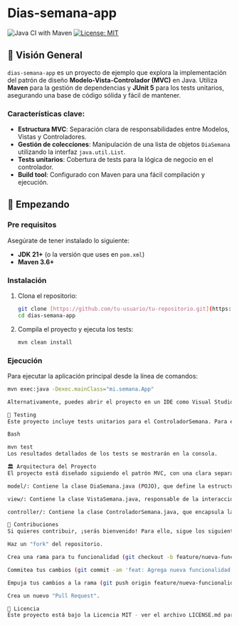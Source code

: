# Dias-semana-app

![Java CI with Maven](https://github.com/VanderleneO/JavaList)
[![License: MIT](https://img.shields.io/badge/License-MIT-yellow.svg)](https://opensource.org/licenses/MIT)

## 🌟 Visión General

`dias-semana-app` es un proyecto de ejemplo que explora la implementación del patrón de diseño **Modelo-Vista-Controlador (MVC)** en Java. Utiliza **Maven** para la gestión de dependencias y **JUnit 5** para los tests unitarios, asegurando una base de código sólida y fácil de mantener.

### Características clave:
* **Estructura MVC**: Separación clara de responsabilidades entre Modelos, Vistas y Controladores.
* **Gestión de colecciones**: Manipulación de una lista de objetos `DiaSemana` utilizando la interfaz `java.util.List`.
* **Tests unitarios**: Cobertura de tests para la lógica de negocio en el controlador.
* **Build tool**: Configurado con Maven para una fácil compilación y ejecución.

## 🚀 Empezando

### Pre requisitos

Asegúrate de tener instalado lo siguiente:

* **JDK 21+** (o la versión que uses en `pom.xml`)
* **Maven 3.6+**

### Instalación

1.  Clona el repositorio:
    ```bash
    git clone [https://github.com/tu-usuario/tu-repositorio.git](https://github.com/tu-usuario/tu-repositorio.git)
    cd dias-semana-app
    ```
2.  Compila el proyecto y ejecuta los tests:
    ```bash
    mvn clean install
    ```

### Ejecución

Para ejecutar la aplicación principal desde la línea de comandos:

```bash
mvn exec:java -Dexec.mainClass="mi.semana.App"

Alternativamente, puedes abrir el proyecto en un IDE como Visual Studio Code, IntelliJ IDEA o Eclipse y ejecutar App.java directamente.

🧪 Testing
Este proyecto incluye tests unitarios para el ControladorSemana. Para ejecutarlos, usa el siguiente comando:

Bash

mvn test
Los resultados detallados de los tests se mostrarán en la consola.

🏛️ Arquitectura del Proyecto
El proyecto está diseñado siguiendo el patrón MVC, con una clara separación de componentes:

model/: Contiene la clase DiaSemana.java (POJO), que define la estructura de datos.

view/: Contiene la clase VistaSemana.java, responsable de la interacción con el usuario (impresión en consola).

controller/: Contiene la clase ControladorSemana.java, que encapsula la lógica de negocio y coordina la interacción entre el modelo y la vista.

🤝 Contribuciones
Si quieres contribuir, ¡serás bienvenido! Para ello, sigue los siguientes pasos:

Haz un "fork" del repositorio.

Crea una rama para tu funcionalidad (git checkout -b feature/nueva-funcionalidad).

Commitea tus cambios (git commit -am 'feat: Agrega nueva funcionalidad').

Empuja tus cambios a la rama (git push origin feature/nueva-funcionalidad).

Crea un nuevo "Pull Request".

📄 Licencia
Este proyecto está bajo la Licencia MIT - ver el archivo LICENSE.md para más detalles.

